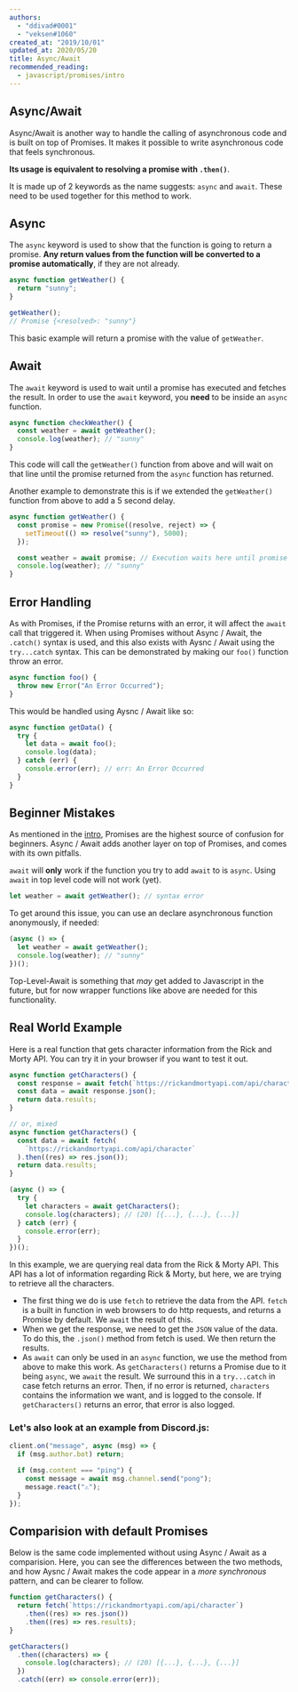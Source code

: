 ```yaml
---
authors:
  - "ddivad#0001"
  - "veksen#1060"
created_at: "2019/10/01"
updated_at: 2020/05/20
title: Async/Await
recommended_reading:
  - javascript/promises/intro
---
```


## Async/Await

Async/Await is another way to handle the calling of asynchronous code and is built on top of Promises. It makes it possible to write asynchronous code that feels synchronous.

**Its usage is equivalent to resolving a promise with `.then()`**.

It is made up of 2 keywords as the name suggests: `async` and `await`. These need to be used together for this method to work.

## Async

The `async` keyword is used to show that the function is going to return a promise. **Any return values from the function will be converted to a promise automatically**, if they are not already.

```js
async function getWeather() {
  return "sunny";
}

getWeather();
// Promise {<resolved>: "sunny"}
```

This basic example will return a promise with the value of `getWeather`.

## Await

The `await` keyword is used to wait until a promise has executed and fetches the result. In order to use the `await` keyword, you **need** to be inside an `async` function.

```js
async function checkWeather() {
  const weather = await getWeather();
  console.log(weather); // "sunny"
}
```

This code will call the `getWeather()` function from above and will wait on that line until the promise returned from the `async` function has returned.

Another example to demonstrate this is if we extended the `getWeather()` function from above to add a 5 second delay.

```js
async function getWeather() {
  const promise = new Promise((resolve, reject) => {
    setTimeout(() => resolve("sunny"), 5000);
  });

  const weather = await promise; // Execution waits here until promise resolves
  console.log(weather); // "sunny"
}
```

## Error Handling

As with Promises, if the Promise returns with an error, it will affect the `await` call that triggered it. When using Promises without Async / Await, the `.catch()` syntax is used, and this also exists with Aysnc / Await using the `try...catch` syntax. This can be demonstrated by making our `foo()` function throw an error.

```js
async function foo() {
  throw new Error("An Error Occurred");
}
```

This would be handled using Aysnc / Await like so:

```js
async function getData() {
  try {
    let data = await foo();
    console.log(data);
  } catch (err) {
    console.error(err); // err: An Error Occurred
  }
}
```

## Beginner Mistakes

As mentioned in the [intro](./intro.md), Promises are the highest source of confusion for beginners. Async / Await adds another layer on top of Promises, and comes with its own pitfalls.

`await` will **only** work if the function you try to add `await` to is `async`. Using `await` in top level code will not work (yet).

```js
let weather = await getWeather(); // syntax error
```

To get around this issue, you can use an declare asynchronous function anonymously, if needed:

```js
(async () => {
  let weather = await getWeather();
  console.log(weather); // "sunny"
})();
```

Top-Level-Await is something that _may_ get added to Javascript in the future, but for now wrapper functions like above are needed for this functionality.

## Real World Example

Here is a real function that gets character information from the Rick and Morty API.
You can try it in your browser if you want to test it out.

```js
async function getCharacters() {
  const response = await fetch(`https://rickandmortyapi.com/api/character`);
  const data = await response.json();
  return data.results;
}

// or, mixed
async function getCharacters() {
  const data = await fetch(
    `https://rickandmortyapi.com/api/character`
  ).then((res) => res.json());
  return data.results;
}

(async () => {
  try {
    let characters = await getCharacters();
    console.log(characters); // (20) [{...}, {...}, {...}]
  } catch (err) {
    console.error(err);
  }
})();
```

In this example, we are querying real data from the Rick & Morty API. This API has a lot of information regarding Rick & Morty, but here, we are trying to retrieve all the characters.

- The first thing we do is use `fetch` to retrieve the data from the API. `fetch` is a built in function in web browsers to do http requests, and returns a Promise by default. We `await` the result of this.
- When we get the response, we need to get the `JSON` value of the data. To do this, the `.json()` method from fetch is used. We then return the results.
- As `await` can only be used in an `async` function, we use the method from above to make this work. As `getCharacters()` returns a Promise due to it being `async`, we `await` the result. We surround this in a `try...catch` in case fetch returns an error. Then, if no error is returned, `characters` contains the information we want, and is logged to the console. If `getCharacters()` returns an error, that error is also logged.

### Let's also look at an example from Discord.js:

```js
client.on("message", async (msg) => {
  if (msg.author.bot) return;

  if (msg.content === "ping") {
    const message = await msg.channel.send("pong");
    message.react("⚠️");
  }
});
```

## Comparision with default Promises

Below is the same code implemented without using Async / Await as a comparision. Here, you can see the differences between the two methods, and how Aysnc / Await makes the code appear in a _more synchronous_ pattern, and can be clearer to follow.

```js
function getCharacters() {
  return fetch(`https://rickandmortyapi.com/api/character`)
    .then((res) => res.json())
    .then((res) => res.results);
}

getCharacters()
  .then((characters) => {
    console.log(characters); // (20) [{...}, {...}, {...}]
  })
  .catch((err) => console.error(err));
```
